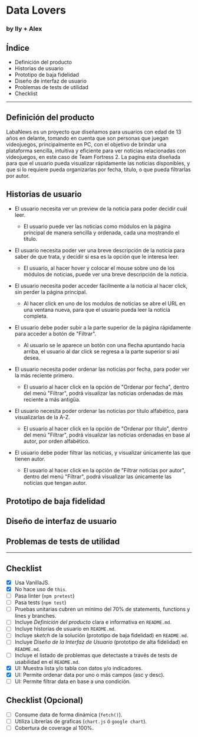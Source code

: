# Data Lovers
### by Ily + Alex

## Índice

- Definición del producto
- Historias de usuario
- Prototipo de baja fidelidad
- Diseño de interfaz de usuario
- Problemas de tests de utilidad
- Checklist

---

## Definición del producto

LabaNews es un proyecto que diseñamos para usuarios con edad de 13 años en delante, tomando en cuenta que son personas que juegan videojuegos, principalmente en PC, con el objetivo de brindar una plataforma sencilla, intuitiva y eficiente para ver noticias relacionadas con videojuegos, en este caso de Team Fortress 2.
La pagina esta diseñada para que el usuario pueda visualizar rápidamente las noticias disponibles, y que si lo requiere pueda organizarlas por fecha, título, o que pueda filtrarlas por autor.

## Historias de usuario

- El usuario necesita ver un preview de la noticia para poder decidir cuál leer.
  - El usuario puede ver las noticias como módulos en la página príncipal de manera sencilla y ordenada, cada una mostrando el título.

- El usuario necesita poder ver una breve descripción de la noticia para saber de que trata, y decidir si esa es la opción que le interesa leer.
  - El usuario, al hacer hover y colocar el mouse sobre uno de los módulos de noticias, puede ver una breve descripción de la noticia.

- El usuario necesita poder acceder fácilmente a la noticia al hacer click, sin perder la página principal.
  - Al hacer click en uno de los modulos de noticias se abre el URL en una ventana nueva, para que el usuario pueda leer la noticia completa.

- El usuario debe poder subir a la parte superior de la página rápidamente para acceder a botón de "Filtrar".
  - Al usuario se le aparece un botón con una flecha apuntando hacia arriba, el usuario al dar click se regresa a la parte superior si así desea.

- El usuario necesita poder ordenar las noticias por fecha, para poder ver la más reciente primero.
  - El usuario al hacer click en la opción de "Ordenar por fecha", dentro del menú "Filtrar", podrá visualizar las noticias ordenadas de más reciente a más antigüa.

- El usuario necesita poder ordenar las noticias por título alfabético, para visualizarlas de la A-Z.
  - El usuario al hacer click en la opción de "Ordenar por título", dentro del menú "Filtrar", podrá visualizar las noticias ordenadas en base al autor, por orden alfabético.

- El usuario debe poder filtrar las noticias, y visualizar únicamente las que tienen autor.
  - El usuario al hacer click en la opción de "Filtrar noticias por autor", dentro del menú "Filtrar", podrá visualizar las únicamente las noticias que tengan autor.

## Prototipo de baja fidelidad



## Diseño de interfaz de usuario



## Problemas de tests de utilidad

---

## Checklist

- [x] Usa VanillaJS.
- [x] No hace uso de `this`.
- [ ] Pasa linter (`npm pretest`)
- [ ] Pasa tests (`npm test`)
- [ ] Pruebas unitarias cubren un mínimo del 70% de statements, functions y lines y branches.
- [ ] Incluye _Definición del producto_ clara e informativa en `README.md`.
- [ ] Incluye historias de usuario en `README.md`.
- [ ] Incluye _sketch_ de la solución (prototipo de baja fidelidad) en `README.md`.
- [ ] Incluye _Diseño de la Interfaz de Usuario_ (prototipo de alta fidelidad) en `README.md`.
- [ ] Incluye el listado de problemas que detectaste a través de tests de usabilidad en el `README.md`.
- [x] UI: Muestra lista y/o tabla con datos y/o indicadores.
- [x] UI: Permite ordenar data por uno o más campos (asc y desc).
- [ ] UI: Permite filtrar data en base a una condición.

## Checklist (Opcional)

- [ ] Consume data de forma dinámica (`fetch()`).
- [ ] Utiliza Librerías de graficas (`chart.js` ó `google chart`).
- [ ] Cobertura de coverage al 100%.
